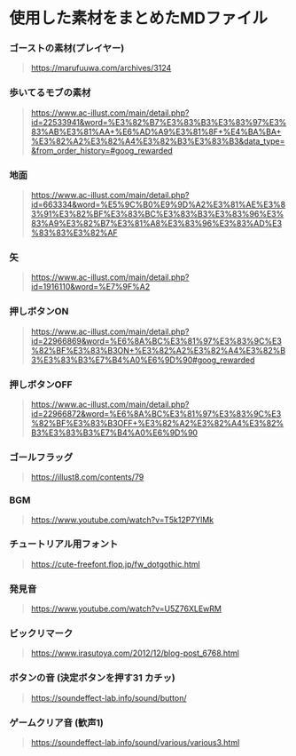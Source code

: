 # 使用した素材をまとめたMDファイル

### ゴーストの素材(プレイヤー)
> https://marufuuwa.com/archives/3124

### 歩いてるモブの素材
> https://www.ac-illust.com/main/detail.php?id=22533941&word=%E3%82%B7%E3%83%B3%E3%83%97%E3%83%AB%E3%81%AA+%E6%AD%A9%E3%81%8F+%E4%BA%BA+%E3%82%A2%E3%82%A4%E3%82%B3%E3%83%B3&data_type=&from_order_history=#goog_rewarded

### 地面
> https://www.ac-illust.com/main/detail.php?id=663334&word=%E5%9C%B0%E9%9D%A2%E3%81%AE%E3%83%91%E3%82%BF%E3%83%BC%E3%83%B3%E3%83%96%E3%83%A9%E3%82%B7%E3%81%A8%E3%83%96%E3%83%AD%E3%83%83%E3%82%AF

### 矢
> https://www.ac-illust.com/main/detail.php?id=1916110&word=%E7%9F%A2

### 押しボタンON
> https://www.ac-illust.com/main/detail.php?id=22966869&word=%E6%8A%BC%E3%81%97%E3%83%9C%E3%82%BF%E3%83%B3ON+%E3%82%A2%E3%82%A4%E3%82%B3%E3%83%B3%E7%B4%A0%E6%9D%90#goog_rewarded

### 押しボタンOFF
> https://www.ac-illust.com/main/detail.php?id=22966872&word=%E6%8A%BC%E3%81%97%E3%83%9C%E3%82%BF%E3%83%B3OFF+%E3%82%A2%E3%82%A4%E3%82%B3%E3%83%B3%E7%B4%A0%E6%9D%90

### ゴールフラッグ
> https://illust8.com/contents/79

### BGM
> https://www.youtube.com/watch?v=T5k12P7YlMk

### チュートリアル用フォント
> https://cute-freefont.flop.jp/fw_dotgothic.html

### 発見音
> https://www.youtube.com/watch?v=U5Z76XLEwRM

### ビックリマーク
> https://www.irasutoya.com/2012/12/blog-post_6768.html

### ボタンの音 (決定ボタンを押す31 カチッ)
> https://soundeffect-lab.info/sound/button/

### ゲームクリア音 (歓声1)
> https://soundeffect-lab.info/sound/various/various3.html

